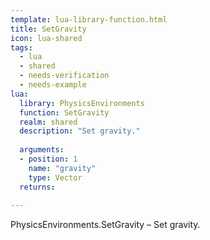```yaml
---
template: lua-library-function.html
title: SetGravity
icon: lua-shared
tags:
  - lua
  - shared
  - needs-verification
  - needs-example
lua:
  library: PhysicsEnvironments
  function: SetGravity
  realm: shared
  description: "Set gravity."
  
  arguments:
  - position: 1
    name: "gravity"
    type: Vector
  returns:
    
---
```


<div class="lua__search__keywords">
PhysicsEnvironments.SetGravity &#x2013; Set gravity.
</div>
